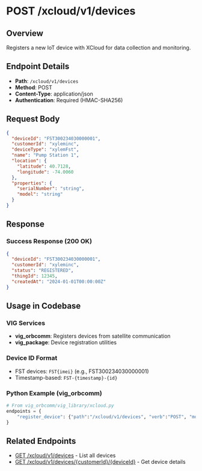 # POST /xcloud/v1/devices

## Overview
Registers a new IoT device with XCloud for data collection and monitoring.

## Endpoint Details
- **Path**: `/xcloud/v1/devices`
- **Method**: POST
- **Content-Type**: application/json
- **Authentication**: Required (HMAC-SHA256)

## Request Body
```json
{
  "deviceId": "FST300234030000001",
  "customerId": "xyleminc",
  "deviceType": "xylemFst",
  "name": "Pump Station 1",
  "location": {
    "latitude": 40.7128,
    "longitude": -74.0060
  },
  "properties": {
    "serialNumber": "string",
    "model": "string"
  }
}
```

## Response
### Success Response (200 OK)
```json
{
  "deviceId": "FST300234030000001",
  "customerId": "xyleminc",
  "status": "REGISTERED",
  "thingId": 12345,
  "createdAt": "2024-01-01T00:00:00Z"
}
```

## Usage in Codebase

### VIG Services
- **vig_orbcomm**: Registers devices from satellite communication
- **vig_package**: Device registration utilities

### Device ID Format
- FST devices: `FST{imei}` (e.g., FST300234030000001)
- Timestamp-based: `FST-{timestamp}-{id}`

### Python Example (vig_orbcomm)
```python
# From vig_orbcomm/vig_library/xcloud.py
endpoints = {
    "register_device": {"path":"/xcloud/v1/devices", "verb":"POST", "md5":False}
}
```

## Related Endpoints
- [GET /xcloud/v1/devices](v1-devices-get.md) - List all devices
- [GET /xcloud/v1/devices/{customerId}/{deviceId}](v1-devices-customerId-deviceId-get.md) - Get device details
